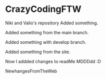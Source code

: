 # CrazyCodingFTW
Niki and Valio's repository
Added something.


Added something from the main branch.

Added something with develop branch.


Added something from the site.


Now I addded changes to readMe MDDDdd :D

NewhangesFromTheWeb
